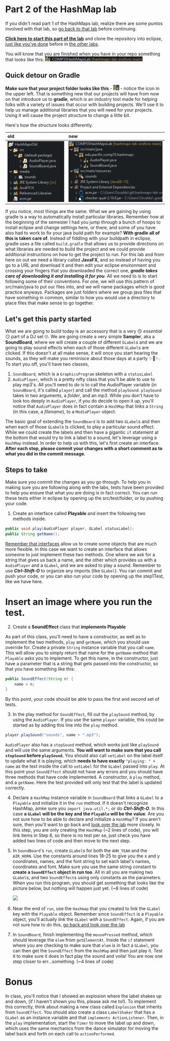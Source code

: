 # Part 2 of the HashMap lab

If you didn't read part 1 of the HashMaps lab, realize there are some puntos involved with that lab, so [go back to that lab](12-Hash.html) before continuing.

[**Click here to start this part of the lab**](http://go.djosv.com/hashmap) and clone
the repository into eclipse, [just like you've done](lab8media/media/importrepo.gif) before in [the other
labs](lab8media/media/importfromgit.gif). 

You will know that you are finished when you have in your repo something that looks like this: ![](lab12media/media/hashmapsfinished.png)

## Quick detour on Gradle

**Make sure that your project folder looks like this** - ![](lab12media/media/gradleprojecticon.png) - 
notice the icon in the upper left.  That is something new that our projects will have from now on that introduce us to **gradle**, which is an industry tool made for helping folks with a variety of issues that occur with building projects.  We'll use it to help us manage additional libraries that you will need for your projects.  Using it will cause the project structure to change a little bit.

Here's how the structure looks differently.

| old   |  new   |
| :-- | :-- |
| ![](lab12media/media/oldprojectstruct.png)| ![](lab12media/media/defaultprojectstruct.png)|

If you notice, most things are the same.  What we are gaining by using gradle is a way to automatically install particular libraries.  Remember how at the beginning of the semester I had you jump through a bunch of hoops to install eclipse and change settings here, or there, and some of you have also had to work to fix your java build path for example?  **With gradle all of this is taken care of**.  Instead of fiddling with your buildpath in eclipse, gradle uses a file called ```build.gradle``` that allows us to provide directions on what libraries are needed to build the project and we could provide additional instructions on how to get the project to run.  For this lab and from here on out we need a library called **JavaFX**, and so instead of having you go to a URL and download it and then edit your eclipse environment and crossing your fingers that you downloaded the correct one, ***gradle takes care of downloading it and installing it for you***.  All we need to is to start following some of their conventions.  For one, we will use this pattern of src/main/java to put our files into, and we will name packages which is good practice anyways.  Packages are just folders where we group java files that have something in common, similar to how you would use a directory to place files that make sense to go together.

## Let's get this party started

What we are going to build today is an accessory that is a
very 🙃 *essential* 😏 part of a DJ set 🙄. We are
going create a very simple **Sampler**, aka a
**SoundBoard**, where we will create a couple of different ```GLabel```s and
we are going to play sound effects when each of those different
 ```GLabel```s are clicked. If this doesn't at all make sense, it will once
you start hearing the sounds, as they will make you reminisce about those days at a party ✨🎉✨. To start you off, you'll have two classes,
1. ```SoundBoard```, which is a ```GraphicsProgram``` skeleton with a
```statusLabel```
2. ```AudioPlayer```, which is a pretty nifty class that
you'll be able to use to play mp3's. All you'll need to do is to call
the AudioPlayer variable (in ```SoundBoard```, it's called ```player```) and
call the method ```playSound```. ```playSound``` takes in two arguments, a
*folder*, and an *mp3*. While you don't have to look too deeply in
```AudioPlayer```, if you do decide to open it up, you'll notice that
```AudioPlayer``` does in fact contain a ```HashMap``` that links a ```String``` (in
this case, a *filename*), to a ```MediaPlayer``` object.

The basic goal of extending the ```SoundBoard``` is to add two ```GLabel```s
and then when each of those ```GLabel```s is clicked, to play a particular
sound effect. While we could create the labels
and then have a gigantic ```if``` statement at the bottom that would try to
link a label to a sound, let's leverage using a ```HashMap``` instead. In
order to help us with this, let's first create an interface. **After
each step, please commit your changes with a short comment as to what
you did in the commit message.**

## Steps to take
Make sure you commit the changes as you go through.  To help you in making sure
you are following along with the labs, tests have been provided to help you ensure
that what you are doing is in fact correct.  You can run these tests either in eclipse by opening up the src/test/folder, or by pushing your code.

1. Create an interface called **Playable** and insert the following two
    methods inside.

```java
public void play(AudioPlayer player, GLabel statusLabel);
public String getName();
```

[Remember that interfaces](7-Interface.html) allow us to create some objects that are much
more flexible. In this case we want to create an interface that allows
someone to just implement these two methods. One where we ask for a
string that gives us back a name, and the other which provides us with a
```AudioPlayer``` and a ```GLabel```, and we are asked to play a sound.  Remember to use ***Ctrl-Shift-O*** to organize any imports (like ```GLabel```).  You can commit and push your code, or you can also run your code by opening up the step1Test, like we have here.

# Insert an image where you run the test.

2. Create a **SoundEffect** class that **implements Playable**

As part of this class, you'll need to have a constructor, as well as to
implement the two methods, ```play``` and ```getName```, which you should use
override for. Create a private ```String``` instance variable that you call
```name```. This will allow you to simply return that name for the ```getName```
method that ```Playable``` asks you to implement. To get this name, in the
constructor, just have a parameter that is a string that gets passed
into the constructor, so that you have something like this:

```java
public SoundEffect(String n) {
    name = n;
}
```
By this point, your code should be able to pass the first and second set of tests.

3. In the play method for ```SoundEffect```, fill out the ```playSound``` method, by
    using the ```AudioPlayer```. If you use the same ```player``` variable, this
    could be started as by adding this line into the ```play``` method.

```java
player.playSound("sounds", name + ".mp3");
```

```AudioPlayer``` also has a ```stopSound``` method, which works just like ```playSound``` and will use the same arguments.  **You will want to make sure that you call ```stopSound``` before ```playSound```.**  You should also call ```setLabel``` on the label itself to update what it is
playing, which **needs to have exactly** ```"playing: " + name``` as
the text inside the call to ```setLabel``` for the ```GLabel``` passed into
```play```. At this point your ```SoundEffect``` should not have any errors and
you should have three methods that have code implemented. A constructor,
a ```play``` method, and a ```getName```.  Here the test provided will only test that the label is updated correctly.

4. Declare a ```HashMap``` instance variable in ```SoundBoard``` that links a
    ```GLabel``` to a ```Playable``` and initialize it in the ```run``` method. If it doesn't recognize HashMap, amke sure you ```import java.util.*;``` or do ***Ctrl-Shift-O***.  In
    this case **a ```GLabel``` will be the key and the ```Playable``` will be
    the value**. Are you not sure how to be able to declare and initialize a ```HashMap```?
    If you aren't sure, then you'll want to go back and [look over the lab](12-Hash.html)
    more closely. In this step, you are only creating the ```HashMap``` (~2 lines of code), you
    will link items in Step 6, so there is no test per se, just check you have added two lines of code and then move to the next step.

5. In ```SoundBoard```'s ```run```, create ```GLabel```s for both the ```AHH_YEAH```
    and the ```AIR_HORN```. Use the constants around lines 18-25 to give you the x and y coordinates, names, and the font string to set each label's names, coordinates and font. Make sure you use the same string constant to **create a ```SoundEffect```
    object in run too**. All in all you are making two ```GLabel```s, and two ```SoundEffect```s using only constants as the parameters.  When you run this program, you should get something that looks like the picture below, but nothing will happen just yet. (~8 lines of code)

    ![](lab12media/media/step5result.png)

6. Near the end of ```run```, use the ```Hashmap``` that you created to link the ```GLabel``` key with the
    ```Playable``` object. Remember since ```SoundEffect``` is a ```Playable```
    object, you'll actually *link* the ```GLabel``` *with* a ```SoundEffect```.  Again, if you are not sure how to do this, [go back and look over the lab](12-Hash.html##basic-hashmap-usage)

7)  In ```SoundBoard```, finish implementing the ```mousePressed``` method,
    which should leverage the ```elem``` from ```getElementAt```. Inside the
    ```if``` statement where you are checking to make sure that ```elem``` is in
    fact a ```GLabel```, you can then get the ```SoundEffect``` from the
    ```HashMap``` and then just play it. Test it to make sure it does in fact play the
    sound and voila\! You are now one step closer to err...something. (~4 lines of code)

# Bonus

In class, you'll notice that I showed an explosion where the label
shakes up and down, (if I haven't shown you this, please ask me to\!).
To implement this correctly, think about making a new class called
```Explosion``` that inherits from ```SoundEffect```. You should also create a
class ```LabelShaker``` that has a ```GLabel``` as an instance variable and that
```implements ActionListener```. Then, in the ```play``` implementation,  start the ```Timer```
to move the label up and down, which uses the same mechanics from the
dance simulator for moving the label back and forth on each call to
```actionPerformed```.
